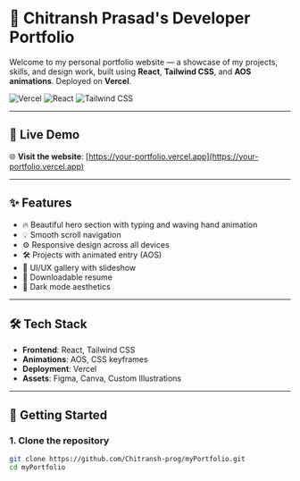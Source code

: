 # 🚀 Chitransh Prasad's Developer Portfolio

Welcome to my personal portfolio website — a showcase of my projects, skills, and design work, built using **React**, **Tailwind CSS**, and **AOS animations**. Deployed on **Vercel**.

![Vercel](https://img.shields.io/badge/Hosted%20on-Vercel-000?style=for-the-badge&logo=vercel&logoColor=white)
![React](https://img.shields.io/badge/React-20232A?style=for-the-badge&logo=react&logoColor=61DAFB)
![Tailwind CSS](https://img.shields.io/badge/TailwindCSS-38B2AC?style=for-the-badge&logo=tailwind-css&logoColor=white)

---

## 🔗 Live Demo

🌐 **Visit the website**: [https://your-portfolio.vercel.app](https://your-portfolio.vercel.app)

---

## ✨ Features

- 🔥 Beautiful hero section with typing and waving hand animation
- 💡 Smooth scroll navigation
- ⚙️ Responsive design across all devices
- 🛠️ Projects with animated entry (AOS)
- 🎨 UI/UX gallery with slideshow
- 📄 Downloadable resume
- 🌙 Dark mode aesthetics

---

## 🛠️ Tech Stack

- **Frontend**: React, Tailwind CSS
- **Animations**: AOS, CSS keyframes
- **Deployment**: Vercel
- **Assets**: Figma, Canva, Custom Illustrations


---

## 🚀 Getting Started

### 1. Clone the repository

```bash
git clone https://github.com/Chitransh-prog/myPortfolio.git
cd myPortfolio
